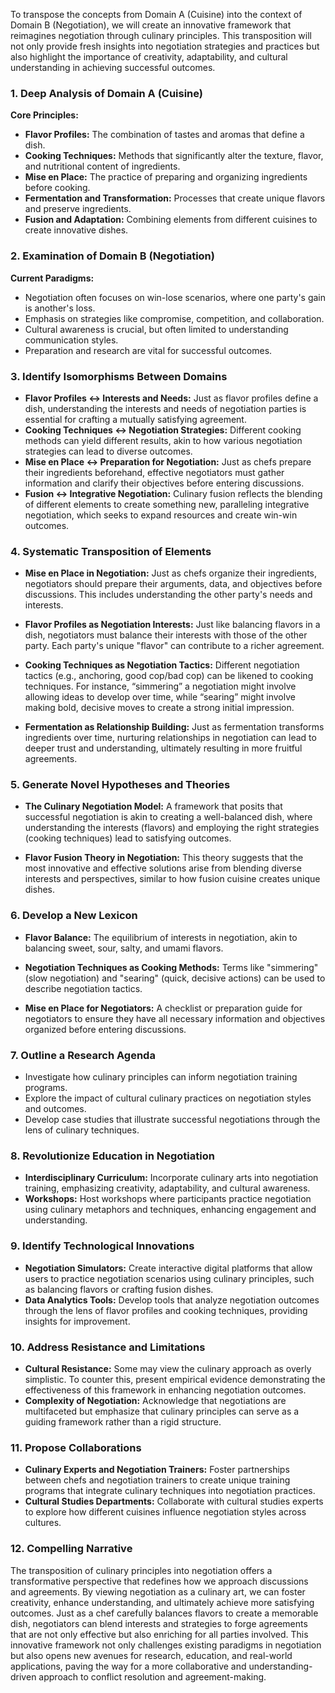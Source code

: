 To transpose the concepts from Domain A (Cuisine) into the context of Domain B (Negotiation), we will create an innovative framework that reimagines negotiation through culinary principles. This transposition will not only provide fresh insights into negotiation strategies and practices but also highlight the importance of creativity, adaptability, and cultural understanding in achieving successful outcomes.

### 1. Deep Analysis of Domain A (Cuisine)

**Core Principles:**
- **Flavor Profiles:** The combination of tastes and aromas that define a dish.
- **Cooking Techniques:** Methods that significantly alter the texture, flavor, and nutritional content of ingredients.
- **Mise en Place:** The practice of preparing and organizing ingredients before cooking.
- **Fermentation and Transformation:** Processes that create unique flavors and preserve ingredients.
- **Fusion and Adaptation:** Combining elements from different cuisines to create innovative dishes.

### 2. Examination of Domain B (Negotiation)

**Current Paradigms:**
- Negotiation often focuses on win-lose scenarios, where one party's gain is another's loss.
- Emphasis on strategies like compromise, competition, and collaboration.
- Cultural awareness is crucial, but often limited to understanding communication styles.
- Preparation and research are vital for successful outcomes.

### 3. Identify Isomorphisms Between Domains

- **Flavor Profiles ↔ Interests and Needs:** Just as flavor profiles define a dish, understanding the interests and needs of negotiation parties is essential for crafting a mutually satisfying agreement.
- **Cooking Techniques ↔ Negotiation Strategies:** Different cooking methods can yield different results, akin to how various negotiation strategies can lead to diverse outcomes.
- **Mise en Place ↔ Preparation for Negotiation:** Just as chefs prepare their ingredients beforehand, effective negotiators must gather information and clarify their objectives before entering discussions.
- **Fusion ↔ Integrative Negotiation:** Culinary fusion reflects the blending of different elements to create something new, paralleling integrative negotiation, which seeks to expand resources and create win-win outcomes.

### 4. Systematic Transposition of Elements

- **Mise en Place in Negotiation:** Just as chefs organize their ingredients, negotiators should prepare their arguments, data, and objectives before discussions. This includes understanding the other party's needs and interests.
  
- **Flavor Profiles as Negotiation Interests:** Just like balancing flavors in a dish, negotiators must balance their interests with those of the other party. Each party's unique "flavor" can contribute to a richer agreement.

- **Cooking Techniques as Negotiation Tactics:** Different negotiation tactics (e.g., anchoring, good cop/bad cop) can be likened to cooking techniques. For instance, “simmering” a negotiation might involve allowing ideas to develop over time, while “searing” might involve making bold, decisive moves to create a strong initial impression.

- **Fermentation as Relationship Building:** Just as fermentation transforms ingredients over time, nurturing relationships in negotiation can lead to deeper trust and understanding, ultimately resulting in more fruitful agreements.

### 5. Generate Novel Hypotheses and Theories

- **The Culinary Negotiation Model:** A framework that posits that successful negotiation is akin to creating a well-balanced dish, where understanding the interests (flavors) and employing the right strategies (cooking techniques) lead to satisfying outcomes.

- **Flavor Fusion Theory in Negotiation:** This theory suggests that the most innovative and effective solutions arise from blending diverse interests and perspectives, similar to how fusion cuisine creates unique dishes.

### 6. Develop a New Lexicon

- **Flavor Balance:** The equilibrium of interests in negotiation, akin to balancing sweet, sour, salty, and umami flavors.
  
- **Negotiation Techniques as Cooking Methods:** Terms like "simmering" (slow negotiation) and "searing" (quick, decisive actions) can be used to describe negotiation tactics.

- **Mise en Place for Negotiators:** A checklist or preparation guide for negotiators to ensure they have all necessary information and objectives organized before entering discussions.

### 7. Outline a Research Agenda

- Investigate how culinary principles can inform negotiation training programs.
- Explore the impact of cultural culinary practices on negotiation styles and outcomes.
- Develop case studies that illustrate successful negotiations through the lens of culinary techniques.

### 8. Revolutionize Education in Negotiation

- **Interdisciplinary Curriculum:** Incorporate culinary arts into negotiation training, emphasizing creativity, adaptability, and cultural awareness.
- **Workshops:** Host workshops where participants practice negotiation using culinary metaphors and techniques, enhancing engagement and understanding.

### 9. Identify Technological Innovations

- **Negotiation Simulators:** Create interactive digital platforms that allow users to practice negotiation scenarios using culinary principles, such as balancing flavors or crafting fusion dishes.
- **Data Analytics Tools:** Develop tools that analyze negotiation outcomes through the lens of flavor profiles and cooking techniques, providing insights for improvement.

### 10. Address Resistance and Limitations

- **Cultural Resistance:** Some may view the culinary approach as overly simplistic. To counter this, present empirical evidence demonstrating the effectiveness of this framework in enhancing negotiation outcomes.
- **Complexity of Negotiation:** Acknowledge that negotiations are multifaceted but emphasize that culinary principles can serve as a guiding framework rather than a rigid structure.

### 11. Propose Collaborations

- **Culinary Experts and Negotiation Trainers:** Foster partnerships between chefs and negotiation trainers to create unique training programs that integrate culinary techniques into negotiation practices.
- **Cultural Studies Departments:** Collaborate with cultural studies experts to explore how different cuisines influence negotiation styles across cultures.

### 12. Compelling Narrative

The transposition of culinary principles into negotiation offers a transformative perspective that redefines how we approach discussions and agreements. By viewing negotiation as a culinary art, we can foster creativity, enhance understanding, and ultimately achieve more satisfying outcomes. Just as a chef carefully balances flavors to create a memorable dish, negotiators can blend interests and strategies to forge agreements that are not only effective but also enriching for all parties involved. This innovative framework not only challenges existing paradigms in negotiation but also opens new avenues for research, education, and real-world applications, paving the way for a more collaborative and understanding-driven approach to conflict resolution and agreement-making.